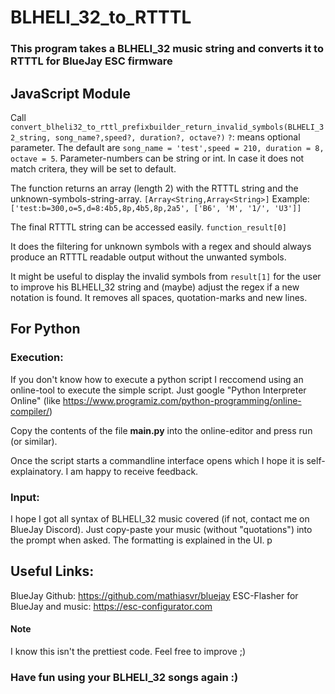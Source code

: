 # BLHELI_32_to_RTTTL
### This program takes a BLHELI_32 music string and converts it to RTTTL for BlueJay ESC firmware

## JavaScript Module
 
Call `convert_blheli32_to_rttl_prefixbuilder_return_invalid_symbols(BLHELI_32_string, song_name?,speed?, duration?, octave?)`
`?`: means optional parameter. The default are `song_name = 'test',speed = 210, duration = 8, octave = 5`.
Parameter-numbers can be string or int. In case it does not match critera, they will be set to default.

The function returns an array (length 2) with the RTTTL string and the unknown-symbols-string-array.
`[Array<String,Array<String>]`
Example: `['test:b=300,o=5,d=8:4b5,8p,4b5,8p,2a5', ['B6', 'M', '1/', 'U3']]`

The final RTTTL string can be accessed easily. `function_result[0]`

It does the filtering for unknown symbols with a regex and should always produce an RTTTL readable output without the unwanted symbols.

It might be useful to display the invalid symbols from `result[1]` for the user to improve his BLHELI_32 string and (maybe) adjust the regex if a new notation is found.
It removes all spaces, quotation-marks and new lines.
 
## For Python

### Execution:
If you don't know how to execute a python script I reccomend using an online-tool to execute the simple script.
Just google "Python Interpreter Online" (like https://www.programiz.com/python-programming/online-compiler/)

Copy the contents of the file **main.py** into the online-editor and press run (or similar).

Once the script starts a commandline interface opens which I hope it is self-explainatory.
I am happy to receive feedback.

### Input:
I hope I got all syntax of BLHELI_32 music covered (if not, contact me on BlueJay Discord). Just copy-paste your music (without "quotations") into the prompt when asked.
The formatting is explained in the UI.
p
## Useful Links:
BlueJay Github: https://github.com/mathiasvr/bluejay
ESC-Flasher for BlueJay and music: https://esc-configurator.com

#### Note

I know this isn't the prettiest code. Feel free to improve ;)

### Have fun using your BLHELI_32 songs again :)
